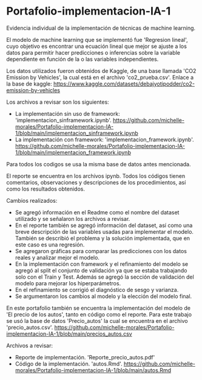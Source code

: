 # Portafolio-implementacion-IA-1
Evidencia individual de la implementación de técnicas de machine learning.

El modelo de machine learning que se implementó fue 'Regresion lineal', cuyo objetivo es encontrar una ecuación lineal que mejor se ajuste a los datos para permitir hacer predicciones o inferencias sobre la variable dependiente en función de la o las variables independientes.

Los datos utilizados fueron obtenidos de Kaggle, de una base llamada 'CO2 Emission by Vehicles', la cual está en el archivo 'co2_prueba.csv'.
Enlace a la base de kaggle: https://www.kaggle.com/datasets/debajyotipodder/co2-emission-by-vehicles 

Los archivos a revisar son los siguientes:
- La implementación sin uso de framework: 'implementacion_sinframework.ipynb'. https://github.com/michelle-morales/Portafolio-implementacion-IA-1/blob/main/implementacion_sinframework.ipynb
- La implementación con framework: 'implementacion_framework.ipynb'. https://github.com/michelle-morales/Portafolio-implementacion-IA-1/blob/main/implementacion_framework.ipynb

Para todos los codigos se usa la misma base de datos antes mencionada.

El reporte se encuentra en los archivos ipynb. Todos los códigos tienen comentarios, observaciones y descripciones de los procedimientos, así como los resultados obtenidos. 

Cambios realizados:
- Se agregó información en el Readme como el nombre del dataset utilizado y se señalaron los archivos a revisar.
- En el reporte también se agregó información del dataset, así como una breve descripción de las variables usadas para implementar el modelo. También se describió el problema y la solución implementada, que en este caso es una regresión.
- Se agregaron gráficas para comparar las predicciones con los datos reales y analizar mejor el modelo.
- En la implementación con framework y el refinamiento del modelo se agregó al split el conjunto de validación ya que se estaba trabajando solo con el Train y Test. Además se agregó la sección de validación del modelo para mejorar los hiperparámetros.
- En el refinamiento se corrigió el diagnóstico de sesgo y varianza.
- Se argumentaron los cambios al modelo y la elección del modelo final.

En este portafolio también se encuentra la implementación del modelo de 'El precio de los autos', tanto en código como el reporte. Para este trabajo se usó la base de datos 'Precio_autos' la cual se encuentra en el archivo 'precio_autos.csv'. https://github.com/michelle-morales/Portafolio-implementacion-IA-1/blob/main/precios_autos.csv 

Archivos a revisar:
- Reporte de implementación. 'Reporte_precio_autos.pdf'
- Código de la implementación. 'autos.Rmd'. https://github.com/michelle-morales/Portafolio-implementacion-IA-1/blob/main/autos.Rmd
